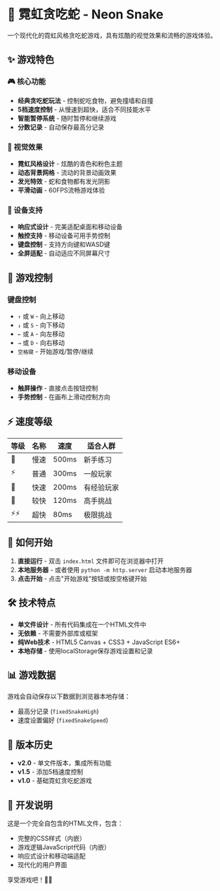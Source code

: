 # 🐍 霓虹贪吃蛇 - Neon Snake

一个现代化的霓虹风格贪吃蛇游戏，具有炫酷的视觉效果和流畅的游戏体验。

## ✨ 游戏特色

### 🎮 核心功能
- **经典贪吃蛇玩法** - 控制蛇吃食物，避免撞墙和自撞
- **5档速度控制** - 从慢速到超快，适合不同技能水平
- **智能暂停系统** - 随时暂停和继续游戏
- **分数记录** - 自动保存最高分记录

### 🎨 视觉效果
- **霓虹风格设计** - 炫酷的青色和粉色主题
- **动态背景网格** - 流动的背景动画效果
- **发光特效** - 蛇和食物都有发光阴影
- **平滑动画** - 60FPS流畅游戏体验

### 📱 设备支持
- **响应式设计** - 完美适配桌面和移动设备
- **触控支持** - 移动设备可用手势控制
- **键盘控制** - 支持方向键和WASD键
- **全屏适配** - 自动适应不同屏幕尺寸

## 🎯 游戏控制

### 键盘控制
- `↑` 或 `W` - 向上移动
- `↓` 或 `S` - 向下移动
- `←` 或 `A` - 向左移动
- `→` 或 `D` - 向右移动
- `空格键` - 开始游戏/暂停/继续

### 移动设备
- **触屏操作** - 直接点击按钮控制
- **手势控制** - 在画布上滑动控制方向

## ⚡ 速度等级

| 等级 | 名称 | 速度 | 适合人群 |
|------|------|------|----------|
| 🐌 | 慢速 | 500ms | 新手练习 |
| ⚡ | 普通 | 300ms | 一般玩家 |
| 🚀 | 快速 | 200ms | 有经验玩家 |
| 💨 | 较快 | 120ms | 高手挑战 |
| ⚡⚡ | 超快 | 80ms | 极限挑战 |

## 🚀 如何开始

1. **直接运行** - 双击 `index.html` 文件即可在浏览器中打开
2. **本地服务器** - 或者使用 `python -m http.server` 启动本地服务器
3. **点击开始** - 点击"开始游戏"按钮或按空格键开始

## 🛠️ 技术特点

- **单文件设计** - 所有代码集成在一个HTML文件中
- **无依赖** - 不需要外部库或框架
- **纯Web技术** - HTML5 Canvas + CSS3 + JavaScript ES6+
- **本地存储** - 使用localStorage保存游戏设置和记录

## 📊 游戏数据

游戏会自动保存以下数据到浏览器本地存储：
- 最高分记录 (`fixedSnakeHigh`)
- 速度设置偏好 (`fixedSnakeSpeed`)

## 🎪 版本历史

- **v2.0** - 单文件版本，集成所有功能
- **v1.5** - 添加5档速度控制
- **v1.0** - 基础霓虹贪吃蛇游戏

## 📝 开发说明

这是一个完全自包含的HTML文件，包含：
- 完整的CSS样式（内嵌）
- 游戏逻辑JavaScript代码（内嵌）
- 响应式设计和移动端适配
- 现代化的用户界面

享受游戏吧！🐍✨